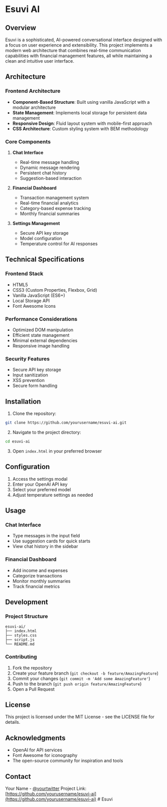 # Esuvi AI

## Overview
Esuvi is a sophisticated, AI-powered conversational interface designed with a focus on user experience and extensibility. This project implements a modern web architecture that combines real-time communication capabilities with financial management features, all while maintaining a clean and intuitive user interface.

## Architecture

### Frontend Architecture
- **Component-Based Structure**: Built using vanilla JavaScript with a modular architecture
- **State Management**: Implements local storage for persistent data management
- **Responsive Design**: Fluid layout system with mobile-first approach
- **CSS Architecture**: Custom styling system with BEM methodology

### Core Components
1. **Chat Interface**
   - Real-time message handling
   - Dynamic message rendering
   - Persistent chat history
   - Suggestion-based interaction

2. **Financial Dashboard**
   - Transaction management system
   - Real-time financial analytics
   - Category-based expense tracking
   - Monthly financial summaries

3. **Settings Management**
   - Secure API key storage
   - Model configuration
   - Temperature control for AI responses

## Technical Specifications

### Frontend Stack
- HTML5
- CSS3 (Custom Properties, Flexbox, Grid)
- Vanilla JavaScript (ES6+)
- Local Storage API
- Font Awesome Icons

### Performance Considerations
- Optimized DOM manipulation
- Efficient state management
- Minimal external dependencies
- Responsive image handling

### Security Features
- Secure API key storage
- Input sanitization
- XSS prevention
- Secure form handling

## Installation

1. Clone the repository:
```bash
git clone https://github.com/yourusername/esuvi-ai.git
```

2. Navigate to the project directory:
```bash
cd esuvi-ai
```

3. Open `index.html` in your preferred browser

## Configuration

1. Access the settings modal
2. Enter your OpenAI API key
3. Select your preferred model
4. Adjust temperature settings as needed

## Usage

### Chat Interface
- Type messages in the input field
- Use suggestion cards for quick starts
- View chat history in the sidebar

### Financial Dashboard
- Add income and expenses
- Categorize transactions
- Monitor monthly summaries
- Track financial metrics

## Development

### Project Structure
```
esuvi-ai/
├── index.html
├── styles.css
├── script.js
└── README.md
```

### Contributing
1. Fork the repository
2. Create your feature branch (`git checkout -b feature/AmazingFeature`)
3. Commit your changes (`git commit -m 'Add some AmazingFeature'`)
4. Push to the branch (`git push origin feature/AmazingFeature`)
5. Open a Pull Request

## License
This project is licensed under the MIT License - see the LICENSE file for details.

## Acknowledgments
- OpenAI for API services
- Font Awesome for iconography
- The open-source community for inspiration and tools

## Contact
Your Name - [@yourtwitter](https://twitter.com/yourtwitter)
Project Link: [https://github.com/yourusername/esuvi-ai](https://github.com/yourusername/esuvi-ai) # Esuvi
